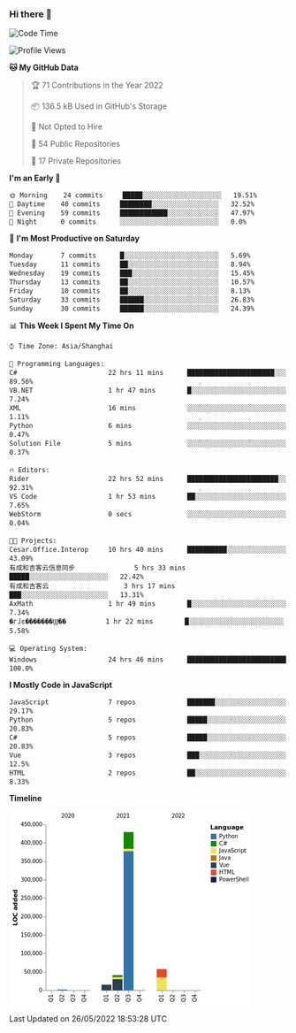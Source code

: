 ### Hi there 👋
<!--START_SECTION:waka-->
![Code Time](http://img.shields.io/badge/Code%20Time-0%20secs-blue)

![Profile Views](http://img.shields.io/badge/Profile%20Views-9-blue)

**🐱 My GitHub Data** 

> 🏆 71 Contributions in the Year 2022
 > 
> 📦 136.5 kB Used in GitHub's Storage 
 > 
> 🚫 Not Opted to Hire
 > 
> 📜 54 Public Repositories 
 > 
> 🔑 17 Private Repositories  
 > 
**I'm an Early 🐤** 

```text
🌞 Morning    24 commits     █████░░░░░░░░░░░░░░░░░░░░   19.51% 
🌆 Daytime    40 commits     ████████░░░░░░░░░░░░░░░░░   32.52% 
🌃 Evening    59 commits     ████████████░░░░░░░░░░░░░   47.97% 
🌙 Night      0 commits      ░░░░░░░░░░░░░░░░░░░░░░░░░   0.0%

```
📅 **I'm Most Productive on Saturday** 

```text
Monday       7 commits      █░░░░░░░░░░░░░░░░░░░░░░░░   5.69% 
Tuesday      11 commits     ██░░░░░░░░░░░░░░░░░░░░░░░   8.94% 
Wednesday    19 commits     ███░░░░░░░░░░░░░░░░░░░░░░   15.45% 
Thursday     13 commits     ██░░░░░░░░░░░░░░░░░░░░░░░   10.57% 
Friday       10 commits     ██░░░░░░░░░░░░░░░░░░░░░░░   8.13% 
Saturday     33 commits     ██████░░░░░░░░░░░░░░░░░░░   26.83% 
Sunday       30 commits     ██████░░░░░░░░░░░░░░░░░░░   24.39%

```


📊 **This Week I Spent My Time On** 

```text
⌚︎ Time Zone: Asia/Shanghai

💬 Programming Languages: 
C#                       22 hrs 11 mins      ██████████████████████░░░   89.56% 
VB.NET                   1 hr 47 mins        █░░░░░░░░░░░░░░░░░░░░░░░░   7.24% 
XML                      16 mins             ░░░░░░░░░░░░░░░░░░░░░░░░░   1.11% 
Python                   6 mins              ░░░░░░░░░░░░░░░░░░░░░░░░░   0.47% 
Solution File            5 mins              ░░░░░░░░░░░░░░░░░░░░░░░░░   0.37%

🔥 Editors: 
Rider                    22 hrs 52 mins      ███████████████████████░░   92.31% 
VS Code                  1 hr 53 mins        ██░░░░░░░░░░░░░░░░░░░░░░░   7.65% 
WebStorm                 0 secs              ░░░░░░░░░░░░░░░░░░░░░░░░░   0.04%

🐱‍💻 Projects: 
Cesar.Office.Interop     10 hrs 40 mins      ██████████░░░░░░░░░░░░░░░   43.09% 
有成和吉客云信息同步               5 hrs 33 mins       █████░░░░░░░░░░░░░░░░░░░░   22.42% 
有成和吉客云                   3 hrs 17 mins       ███░░░░░░░░░░░░░░░░░░░░░░   13.31% 
AxMath                   1 hr 49 mins        █░░░░░░░░░░░░░░░░░░░░░░░░   7.34% 
�гɺͼ�������Ϣͬ��          1 hr 22 mins        █░░░░░░░░░░░░░░░░░░░░░░░░   5.58%

💻 Operating System: 
Windows                  24 hrs 46 mins      █████████████████████████   100.0%

```

**I Mostly Code in JavaScript** 

```text
JavaScript               7 repos             ███████░░░░░░░░░░░░░░░░░░   29.17% 
Python                   5 repos             █████░░░░░░░░░░░░░░░░░░░░   20.83% 
C#                       5 repos             █████░░░░░░░░░░░░░░░░░░░░   20.83% 
Vue                      3 repos             ███░░░░░░░░░░░░░░░░░░░░░░   12.5% 
HTML                     2 repos             ██░░░░░░░░░░░░░░░░░░░░░░░   8.33%

```


**Timeline**

![Chart not found](https://raw.githubusercontent.com/cesaryuan/cesaryuan/main/charts/bar_graph.png) 


 Last Updated on 26/05/2022 18:53:28 UTC
<!--END_SECTION:waka-->

<!--
**cesaryuan/Cesaryuan** is a ✨ _special_ ✨ repository because its `README.md` (this file) appears on your GitHub profile.

Here are some ideas to get you started:

- 🔭 I’m currently working on ...
- 🌱 I’m currently learning ...
- 👯 I’m looking to collaborate on ...
- 🤔 I’m looking for help with ...
- 💬 Ask me about ...
- 📫 How to reach me: ...
- 😄 Pronouns: ...
- ⚡ Fun fact: ...
-->
